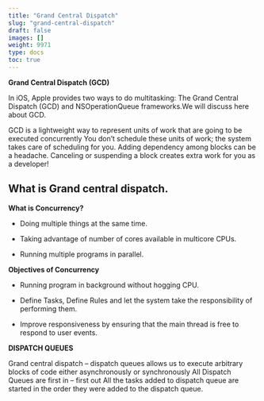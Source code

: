 ```yaml
---
title: "Grand Central Dispatch"
slug: "grand-central-dispatch"
draft: false
images: []
weight: 9971
type: docs
toc: true
---
```


**Grand Central Dispatch (GCD)**


In iOS, Apple provides two ways to do multitasking: The Grand Central Dispatch (GCD) and NSOperationQueue frameworks.We will
discuss here about GCD.


GCD is a lightweight way to represent units of work that are going to be executed concurrently
You don’t schedule these units of work; the system takes care of scheduling for you. Adding dependency among blocks can be a headache. Canceling or suspending a block creates extra work for you as a developer!

## What is Grand central dispatch.
**What is Concurrency?**

    

 - Doing multiple things at the same time.

   

 - Taking advantage of number of cores available in multicore CPUs.

  

 - Running multiple programs in parallel.

**Objectives of Concurrency**

  

 - Running program in background without hogging CPU.

   

 - Define Tasks, Define Rules and let the system take the responsibility
   of performing them.

   

 - Improve responsiveness by ensuring that the main thread is free to
   respond to user events.

**DISPATCH QUEUES**

Grand central dispatch – dispatch queues allows us to execute arbitrary blocks of code either asynchronously or synchronously
All Dispatch Queues are first in – first out
All the tasks added to dispatch queue are started in the order they were added to the dispatch queue.

